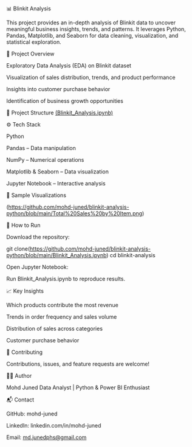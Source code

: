 📊 Blinkit Analysis

This project provides an in-depth analysis of Blinkit data to uncover meaningful business insights, trends, and patterns.
It leverages Python, Pandas, Matplotlib, and Seaborn for data cleaning, visualization, and statistical exploration.

🚀 Project Overview

Exploratory Data Analysis (EDA) on Blinkit dataset

Visualization of sales distribution, trends, and product performance

Insights into customer purchase behavior

Identification of business growth opportunities

📂 Project Structure
[(Blinkit_Analysis.ipynb)](https://github.com/mohd-juned/blinkit-analysis-python/blob/main/Blinkit_Analysis.ipynb)

⚙️ Tech Stack

Python

Pandas – Data manipulation

NumPy – Numerical operations

Matplotlib & Seaborn – Data visualization

Jupyter Notebook – Interactive analysis

📸 Sample Visualizations

(https://github.com/mohd-juned/blinkit-analysis-python/blob/main/Total%20Sales%20by%20Item.png)

🔧 How to Run

Download the repository:

git clone(https://github.com/mohd-juned/blinkit-analysis-python/blob/main/Blinkit_Analysis.ipynb)
cd blinkit-analysis


Open Jupyter Notebook:

Run Blinkit_Analysis.ipynb to reproduce results.


📈 Key Insights

 Which products contribute the most revenue

 Trends in order frequency and sales volume

 Distribution of sales across categories

 Customer purchase behavior

🤝 Contributing

Contributions, issues, and feature requests are welcome!

👨‍💻 Author

Mohd Juned
Data Analyst | Python & Power BI Enthusiast

📬 Contact

GitHub: mohd-juned

LinkedIn: linkedin.com/in/mohd-juned

Email: md.junedphs@gmail.com
